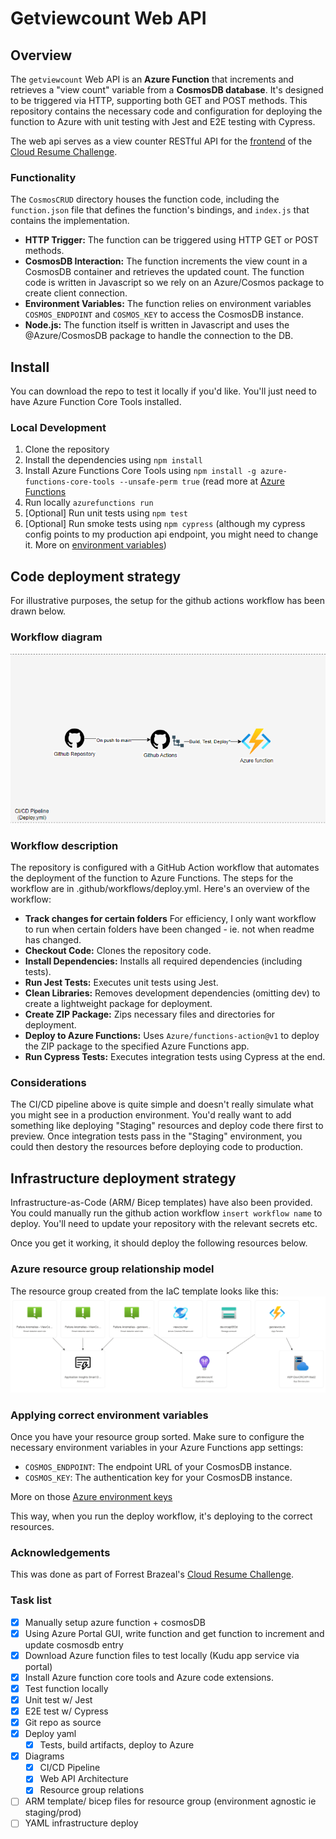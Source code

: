 # Getviewcount Web API

## Overview

The `getviewcount` Web API is an **Azure Function** that increments and retrieves a "view count" variable from a **CosmosDB database**. It's designed to be triggered via HTTP, supporting both GET and POST methods. This repository contains the necessary code and configuration for deploying the function to Azure with unit testing with Jest and E2E testing with Cypress.

The web api serves as a view counter RESTful API for the [frontend](https://github.com/hughdtt/cloud-resume-frontend) of the [Cloud Resume Challenge](https://cloudresumechallenge.dev/).

### Functionality

The `CosmosCRUD` directory houses the function code, including the `function.json` file that defines the function's bindings, and `index.js` that contains the implementation.

- **HTTP Trigger:** The function can be triggered using HTTP GET or POST methods.
- **CosmosDB Interaction:** The function increments the view count in a CosmosDB container and retrieves the updated count. The function code is written in Javascript so we rely on an Azure/Cosmos package to create client connection.
- **Environment Variables:** The function relies on environment variables `COSMOS_ENDPOINT` and `COSMOS_KEY` to access the CosmosDB instance.
- **Node.js:** The function itself is written in Javascript and uses the @Azure/CosmosDB package to handle the connection to the DB.

## Install

You can download the repo to test it locally if you'd like. You'll just need to have Azure Function Core Tools installed.

### Local Development

1. Clone the repository
2. Install the dependencies using `npm install`
3. Install Azure Functions Core Tools using `npm install -g azure-functions-core-tools --unsafe-perm true` (read more at [Azure Functions](https://learn.microsoft.com/en-us/azure/azure-functions/functions-run-local?tabs=windows%2Cportal%2Cv2%2Cbash&pivots=programming-language-csharp)
4. Run locally `azurefunctions run`
5. [Optional] Run unit tests using `npm test`
6. [Optional] Run smoke tests using `npm cypress` (although my cypress config points to my production api endpoint, you might need to change it. More on [environment variables](https://docs.cypress.io/guides/guides/environment-variables))

## Code deployment strategy

For illustrative purposes, the setup for the github actions workflow has been drawn below.

### Workflow diagram

![workflow-diagram.png](./assets/ci-cd.PNG)

### Workflow description

The repository is configured with a GitHub Action workflow that automates the deployment of the function to Azure Functions. The steps for the workflow are in .github/workflows/deploy.yml. Here's an overview of the workflow:

- **Track changes for certain folders** For efficiency, I only want workflow to run when certain folders have been changed - ie. not when readme has changed.
- **Checkout Code:** Clones the repository code.
- **Install Dependencies:** Installs all required dependencies (including tests).
- **Run Jest Tests:** Executes unit tests using Jest.
- **Clean Libraries:** Removes development dependencies (omitting dev) to create a lightweight package for deployment.
- **Create ZIP Package:** Zips necessary files and directories for deployment.
- **Deploy to Azure Functions:** Uses `Azure/functions-action@v1` to deploy the ZIP package to the specified Azure Functions app.
- **Run Cypress Tests:** Executes integration tests using Cypress at the end.

### Considerations

The CI/CD pipeline above is quite simple and doesn't really simulate what you might see in a production environment. You'd really want to add something like deploying "Staging" resources and deploy code there first to preview. Once integration tests pass in the "Staging" environment, you could then destory the resources before deploying code to production.

## Infrastructure deployment strategy

Infrastructure-as-Code (ARM/ Bicep templates) have also been provided. You could manually run the github action workflow `insert workflow name` to deploy. You'll need to update your repository with the relevant secrets etc.

Once you get it working, it should deploy the following resources below.

### Azure resource group relationship model
The resource group created from the IaC template looks like this:
![resource-visualiser.png](./assets/resource-visualiser.PNG)


### Applying correct environment variables

Once you have your resource group sorted. Make sure to configure the necessary environment variables in your Azure Functions app settings:

- `COSMOS_ENDPOINT`: The endpoint URL of your CosmosDB instance.
- `COSMOS_KEY`: The authentication key for your CosmosDB instance.

More on those [Azure environment keys](https://learn.microsoft.com/en-us/azure/azure-functions/functions-how-to-use-azure-function-app-settings?tabs=portal)

This way, when you run the deploy workflow, it's deploying to the correct resources.

### Acknowledgements
This was done as part of Forrest Brazeal's [Cloud Resume Challenge](https://cloudresumechallenge.dev/).

### Task list
- [x] Manually setup azure function + cosmosDB
- [x] Using Azure Portal GUI, write function and get function to increment and update cosmosdb entry
- [x] Download Azure function files to test locally (Kudu app service via portal)
- [x] Install Azure function core tools and Azure code extensions.
- [x] Test function locally
- [x] Unit test w/ Jest
- [x] E2E test w/ Cypress
- [x] Git repo as source
- [x] Deploy yaml
    - [x] Tests, build artifacts, deploy to Azure
- [x] Diagrams
    - [x] CI/CD Pipeline
    - [x] Web API Architecture
    - [x] Resource group relations
- [ ] ARM template/ bicep files for resource group (environment agnostic ie staging/prod)
- [ ] YAML infrastructure deploy
